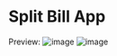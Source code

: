 # Split Bill App

Preview:
![image](https://github.com/Edward-Ang/Flutter-Project/assets/64727838/f2f668e9-260b-4dbd-9c90-7cc028f9f051) 
![image](https://github.com/Edward-Ang/Flutter-Project/assets/64727838/a42994e4-e572-4c66-93c2-04edaca0b4d1)

